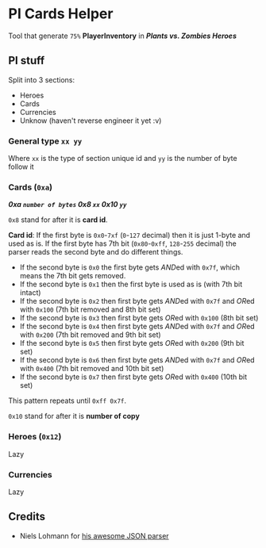 # PI Cards Helper
Tool that generate `75%` **PlayerInventory** in ***Plants vs. Zombies Heroes***

## PI stuff
Split into 3 sections:
* Heroes
* Cards
* Currencies
* Unknow (haven't reverse engineer it yet :v)

### General type `xx yy`
Where `xx` is the type of section unique id and `yy` is the number of byte follow it

### Cards (`0xa`)

***0xa `number of bytes` 0x8 `xx` 0x10 `yy`***

`0x8` stand for after it is **card id**.

**Card id**:  If the first byte is `0x0`-`7xf` (`0`-`127` decimal) then it is just 1-byte and used as is. If the first byte has 7th bit (`0x80`-`0xff`, `128`-`255` decimal) the parser reads the second byte and do different things.
* If the second byte is `0x0` the first byte gets *AND*ed with `0x7f`, which means the 7th bit gets removed.
* If the second byte is `0x1` then the first byte is used as is (with 7th bit intact)
* If the second byte is `0x2` then first byte gets *AND*ed with `0x7f` and *OR*ed with `0x100` (7th bit removed and 8th bit set)
* If the second byte is `0x3` then first byte gets *OR*ed with `0x100` (8th bit set)
* If the second byte is `0x4` then first byte gets *AND*ed with `0x7f` and *OR*ed with `0x200` (7th bit removed and 9th bit set)
* If the second byte is `0x5` then first byte gets *OR*ed with `0x200` (9th bit set)
* If the second byte is `0x6` then first byte gets *AND*ed with `0x7f` and *OR*ed with `0x400` (7th bit removed and 10th bit set)
* If the second byte is `0x7` then first byte gets *OR*ed with `0x400` (10th bit set)

This pattern repeats until `0xff 0x7f`.

`0x10` stand for after it is **number of copy**

### Heroes (`0x12`)
Lazy

### Currencies
Lazy

## Credits
* Niels Lohmann for [his awesome JSON parser](https://github.com/nlohmann/json)